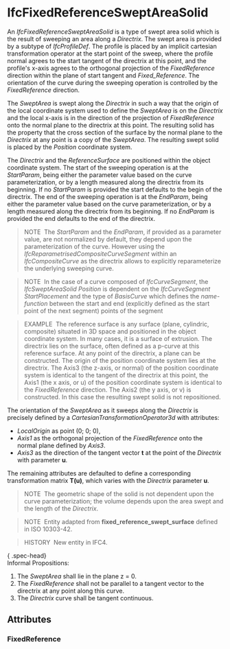 # IfcFixedReferenceSweptAreaSolid

An _IfcFixedReferenceSweptAreaSolid_ is a type of swept area solid which is the result of sweeping an area along a _Directrix_. The swept area is provided by a subtype of _IfcProfileDef_. The profile is placed by an implicit cartesian transformation operator at the start point of the sweep, where the profile normal agrees to the start tangent of the directrix at this point, and the profile's x-axis agrees to the orthogonal projection of the _FixedReference_ direction within the plane of start tangent and _Fixed_Reference_. The orientation of the curve during the sweeping operation is controlled by the _FixedReference_ direction.  

The _SweptArea_ is swept along the _Directrix_ in such a way that the origin of the local coordinate system used to define the _SweptArea_ is on the _Directrix_ and the local x-axis is in the direction of the projection of _FixedReference_ onto the normal plane to the directrix at this point. The resulting solid has the property that the cross section of the surface by the normal plane to the _Directrix_ at any point is a copy of the _SweptArea_. The resulting swept solid is placed by the _Position_ coordinate system.  

The _Directrix_ and the _ReferenceSurface_ are positioned within the object coordinate system. The start of the sweeping operation is at the _StartParam_, being either the parameter value based on the curve parameterization, or by a length measured along the directrix from its beginning. If no _StartParam_ is provided the start defaults to the begin of the directrix. The end of the sweeping operation is at the _EndParam_, being either the parameter value based on the curve parameterization, or by a length measured along the directrix from its beginning. If no _EndParam_ is provided the end defaults to the end of the directrix.

> NOTE&nbsp; The _StartParam_ and the _EndParam_, if provided as a parameter value, are not normalized by default, they depend upon the parameterization of the curve. However using the _IfcReparametrisedCompositeCurveSegment_ within an _IfcCompositeCurve_ as the directrix allows to explicitly reparameterize the underlying sweeping curve.  

> NOTE&nbsp; In the case of a curve composed of _IfcCurveSegment_, the _IfcSweptAreaSolid_ _Position_ is dependent on the _IfcCurveSegment_ _StartPlacement_ and the type of _BasisCurve_ which defines the _name-function_  between the start and end (explicitly defined as the start point of the next segment) points of the segment

> EXAMPLE&nbsp; The reference surface is any surface (plane, cylindric, composite) situated in 3D space and positioned in the object coordinate system. In many cases, it is a surface of extrusion. The directrix lies on the surface, often defined as a p-curve at this reference surface. At any point of the directrix, a plane can be constructed. The origin of the position coordinate system lies at the directrix. The Axis3 (the z-axis, or normal) of the position coordinate system is identical to the tangent of the directrix at this point, the Axis1 (the x axis, or u) of the position coordinate system is identical to the _FixedReference_ direction. The Axis2 (the y axis, or v) is constructed. In this case the resulting swept solid is not repositioned.  

The orientation of the _SweptArea_ as it sweeps along the _Directrix_ is precisely defined by a _CartesianTransformationOperator3d_ with attributes:  

* _LocalOrigin_ as point (0; 0; 0),  
* _Axis1_ as the orthogonal projection of the _FixedReference_ onto the normal plane defined by _Axis3_.  
* _Axis3_ as the direction of the tangent vector **t** at the point of the _Directrix_ with parameter **u**.  

The remaining attributes are defaulted to define a corresponding transformation matrix **T(u)**, which varies with the _Directrix_ parameter **u**.  

> NOTE&nbsp; The geometric shape of the solid is not dependent upon the curve parameterization; the volume depends upon the area swept and the length of the _Directrix_.  

> NOTE&nbsp; Entity adapted from **fixed_reference_swept_surface** defined in ISO 10303-42.  

> HISTORY&nbsp; New entity in IFC4.  

{ .spec-head}  
Informal Propositions:  

1. The _SweptArea_ shall lie in the plane z = 0.  
2. The _FixedReference_ shall not be parallel to a tangent vector to the directrix at any point along this curve.  
3. The _Directrix_ curve shall be tangent continuous.

## Attributes

### FixedReference

